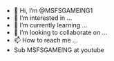 - 👋 Hi, I’m @MSFSGAMEING1
- 👀 I’m interested in ...
- 🌱 I’m currently learning ...
- 💞️ I’m looking to collaborate on ...
- 📫 How to reach me ...
- Sub MSFSGAMEING at youtube

<!---
MSFS/MSFSGAMEING is a ✨ special ✨ repository because its `README.md` (this file) appears on your GitHub profile.
You can click the Preview link to take a look at your changes.
--->
